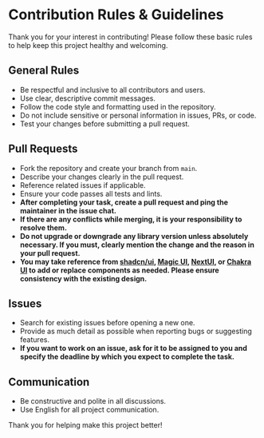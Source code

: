 # Contribution Rules & Guidelines

Thank you for your interest in contributing! Please follow these basic rules to help keep this project healthy and welcoming.

## General Rules

- Be respectful and inclusive to all contributors and users.
- Use clear, descriptive commit messages.
- Follow the code style and formatting used in the repository.
- Do not include sensitive or personal information in issues, PRs, or code.
- Test your changes before submitting a pull request.

## Pull Requests

- Fork the repository and create your branch from `main`.
- Describe your changes clearly in the pull request.
- Reference related issues if applicable.
- Ensure your code passes all tests and lints.
- **After completing your task, create a pull request and ping the maintainer in the issue chat.**
- **If there are any conflicts while merging, it is your responsibility to resolve them.**
- **Do not upgrade or downgrade any library version unless absolutely necessary. If you must, clearly mention the change and the reason in your pull request.**
- **You may take reference from [shadcn/ui](https://ui.shadcn.com/), [Magic UI](https://magicui.design/), [NextUI](https://nextui.org/), or [Chakra UI](https://chakra-ui.com/) to add or replace components as needed. Please ensure consistency with the existing design.**

## Issues

- Search for existing issues before opening a new one.
- Provide as much detail as possible when reporting bugs or suggesting features.
- **If you want to work on an issue, ask for it to be assigned to you and specify the deadline by which you expect to complete the task.**

## Communication

- Be constructive and polite in all discussions.
- Use English for all project communication.

Thank you for helping make this project better!
